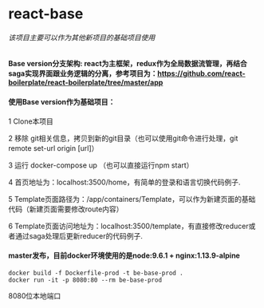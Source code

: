 # react-base
###### 该项目主要可以作为其他新项目的基础项目使用

#### Base version分支架构: react为主框架，redux作为全局数据流管理，再结合saga实现界面跟业务逻辑的分离，参考项目为：https://github.com/react-boilerplate/react-boilerplate/tree/master/app

#### 使用Base version作为基础项目：

1 Clone本项目

2 移除 git相关信息，拷贝到新的git目录（也可以使用git命令进行处理，git remote set-url origin [url]）

3 运行 docker-compose up （也可以直接运行npm start）

4 首页地址为：localhost:3500/home，有简单的登录和语言切换代码例子.

5 Template页面路径为：/app/containers/Template，可以作为新建页面的基础代码（新建页面需要修改route内容）

6 Template页面访问地址为：localhost:3500/template，有直接修改reducer或者通过saga处理后更新reducer的代码例子.


#### master发布，目前docker环境使用的是node:9.6.1 + nginx:1.13.9-alpine

```
docker build -f Dockerfile-prod -t be-base-prod .
docker run -it -p 8080:80 --rm be-base-prod
```
8080位本地端口